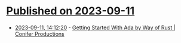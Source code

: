 # [Published on 2023-09-11](index.md)

* [2023-09-11, 14:12:20](https://lobste.rs/s/9kttjb/getting_started_with_ada_by_way_rust) - [Getting Started With Ada by Way of Rust | Conifer Productions](https://coniferproductions.com/ada/ohyes/getting-started-with-ada-by-way-of-rust/)
